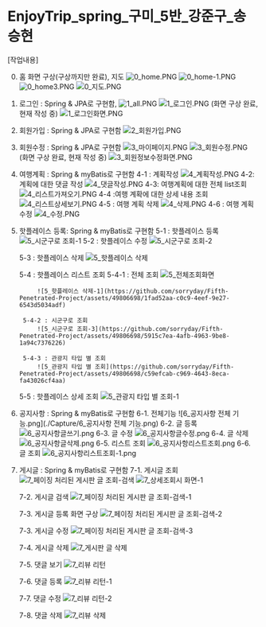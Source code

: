 # EnjoyTrip_spring_구미_5반_강준구_송승현

[작업내용]

0. 홈 화면 구상(구상까지만 완료), 지도
	![0_home.PNG](./Capture/0_home.PNG)
	![0_home-1.PNG](./Capture/0_home-1.PNG)
	![0_home3.PNG](./Capture/0_home3.PNG)
    ![0_지도.PNG](./Capture/0_지도.PNG)
1. 로그인 : Spring & JPA로 구현함,
	![1_all.PNG](./Capture/1_all.PNG)
	![1_로그인.PNG](./Capture/1_로그인.PNG)
	(화면 구상 완료, 현재 작성 중)
	![1_로그인화면.PNG](./Capture/1_로그인화면.PNG)
2. 회원가입 : Spring & JPA로 구현함
	![2_회원가입.PNG](./Capture/2_회원가입.PNG)
3. 회원수정 : Spring & JPA로 구현함
	![3_마이페이지.PNG](./Capture/3_마이페이지.PNG)
	![3_회원수정.PNG](./Capture/3_회원수정.PNG)
	(화면 구상 완료, 현재 작성 중)
	![3_회원정보수정화면.PNG](./Capture/3_회원정보수정화면.PNG)
4. 여행계획 : Spring & myBatis로 구현함
	4-1 : 계획작성
		![4_계획작성.PNG](./Capture/4_계획작성.PNG)
	4-2: 계획에 대한 댓글 작성
		![4_댓글작성.PNG](./Capture/4_댓글작성.PNG)
	4-3: 여행계획에 대한 전체 list조회 
		![4_리스트가져오기.PNG](./Capture/4_리스트가져오기.PNG)
	4-4 :여행 계확에 대한 상세 내용 조회
		![4_리스트상세보기.PNG](./Capture/4_리스트상세보기.PNG)
	4-5 : 여행 계획 삭제
		![4_삭제.PNG](./Capture/4_삭제.PNG)
	4-6 : 여행 계획 수정
		![4_수정.PNG](./Capture/4_수정.PNG)
5. 핫플레이스 등록: Spring & myBatis로 구현함
	5-1 : 핫플레이스 등록
		![5_시군구로 조회-1](https://github.com/sorryday/Fifth-Penetrated-Project/assets/49806698/55c4266b-2cd0-4afc-ae79-823231f79b0f)
	5-2 : 핫플레이스 수정
		![5_시군구로 조회-2](https://github.com/sorryday/Fifth-Penetrated-Project/assets/49806698/d1ca5941-f40d-40f2-b8bc-96a667ab18b8)

	5-3 : 핫플레이스 삭제
		![5_핫플레이스 삭제](https://github.com/sorryday/Fifth-Penetrated-Project/assets/49806698/9bd3da35-3cbe-4bab-a513-e1b963c5177e)

	5-4 : 핫플레이스 리스트 조회
		5-4-1 : 전체 조회
			![5_전체조회화면](https://github.com/sorryday/Fifth-Penetrated-Project/assets/49806698/cb0e86f5-3a43-462b-8987-ed27b5d92986)

			![5_핫플레이스 삭제-1](https://github.com/sorryday/Fifth-Penetrated-Project/assets/49806698/1fad52aa-c0c9-4eef-9e27-6543d5034adf)

		5-4-2 : 시군구로 조회
			![5_시군구로 조회-3](https://github.com/sorryday/Fifth-Penetrated-Project/assets/49806698/5915c7ea-4afb-4963-9be8-1a94c7376226)

		5-4-3 : 관광지 타입 별 조회
			![5_관광지 타입 별 조회](https://github.com/sorryday/Fifth-Penetrated-Project/assets/49806698/c59efcab-c969-4643-8eca-fa43026cf4aa)

	5-5 : 핫플레이스 상세 조회
		![5_관광지 타입 별 조회-1](https://github.com/sorryday/Fifth-Penetrated-Project/assets/49806698/6f285847-a839-4a14-a63b-4ab3e0a9e409)

6. 공지사항 : Spring & myBatis로 구현함
	6-1. 전체기능
		![6_공지사항 전체 기능.png](./Capture/6_공지사항 전체 기능.png)
	6-2. 글 등록
		![6_공지사항글쓰기.png](./Capture/6_공지사항글쓰기.png)
	6-3. 글 수정
		![6_공지사항글수정.png](./Capture/6_공지사항글수정.png)
	6-4. 글 삭제
		![6_공지사항글삭제.png](./Capture/6_공지사항글삭제.png)
	6-5. 리스트 조회
		![6_공지사항리스트조회.png](./Capture/6_공지사항리스트조회.png)
	6-6. 글 조회
		![6_공지사항리스트조회-1.png](./Capture/6_공지사항리스트조회-1.png)
7. 게시글 : Spring & myBatis로 구현함
	7-1. 게시글 조회
		![7_페이징 처리된 게시판 글 조회-검색](https://github.com/sorryday/Fifth-Penetrated-Project/assets/49806698/ce51d258-848e-49e3-9d8a-2431c7165d46)
![7_상세조회시 화면-1](https://github.com/sorryday/Fifth-Penetrated-Project/assets/49806698/0959fcca-a906-42e1-870d-0255b01a288d)

		
	7-2. 게시글 검색
		![7_페이징 처리된 게시판 글 조회-검색-1](https://github.com/sorryday/Fifth-Penetrated-Project/assets/49806698/90df949f-c2f0-42d7-917c-04e344ef6a6e)

	7-3. 게시글 등록 화면 구상
		![7_페이징 처리된 게시판 글 조회-검색-2](https://github.com/sorryday/Fifth-Penetrated-Project/assets/49806698/79f2a945-a682-4475-a451-7ba5caf1a8ad)

	7-3. 게시글 수정
		![7_페이징 처리된 게시판 글 조회-검색-3](https://github.com/sorryday/Fifth-Penetrated-Project/assets/49806698/e3df8199-2a09-45c5-98b7-7fdf28043f59)

	7-4. 게시글 삭제
		![7_게시판 글 삭제](https://github.com/sorryday/Fifth-Penetrated-Project/assets/49806698/04263dbd-33ad-4986-8f6b-2fa0272ae342)

	7-5. 댓글 보기
		![7_리뷰 리턴](https://github.com/sorryday/Fifth-Penetrated-Project/assets/49806698/27e11627-bc0c-4923-9593-fef99e747844)

	7-6. 댓글 등록
		![7_리뷰 리턴-1](https://github.com/sorryday/Fifth-Penetrated-Project/assets/49806698/93cb2bd6-2f35-4427-a38d-1ad5f449297b)

	7-7. 댓글 수정
		![7_리뷰 리턴-2](https://github.com/sorryday/Fifth-Penetrated-Project/assets/49806698/e594eb32-7aaf-4723-a95b-04e32e339084)

	7-8. 댓글 삭제
		![7_리뷰 삭제](https://github.com/sorryday/Fifth-Penetrated-Project/assets/49806698/6338ddf4-9722-4012-8159-5cbdc1f4b4cf)

	


